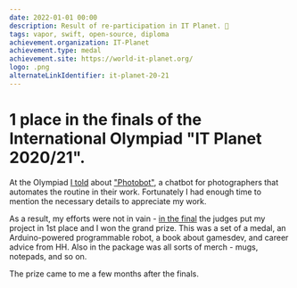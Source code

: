 ```yaml
---
date: 2022-01-01 00:00
description: Result of re-participation in IT Planet. 🥳
tags: vapor, swift, open-source, diploma
achievement.organization: IT-Planet
achievement.type: medal
achievement.site: https://world-it-planet.org/
logo: .png
alternateLinkIdentifier: it-planet-20-21
---
```

# 1 place in the finals of the International Olympiad "IT Planet 2020/21".


At the Olympiad [I told](https://youtu.be/bvpScG3gJM0?t=5050) about ["Photobot"](https://coolone.ru/projects/photobot/), a chatbot for photographers that automates the routine in their work. Fortunately I had enough time to mention the necessary details to appreciate my work.


As a result, my efforts were not in vain - [in the final](https://www.youtube.com/watch?v=heqDvEmU368) the judges put my project in 1st place and I won the grand prize. This was a set of a medal, an Arduino-powered programmable robot, a book about gamesdev, and career advice from HH. Also in the package was all sorts of merch - mugs, notepads, and so on.


The prize came to me a few months after the finals.